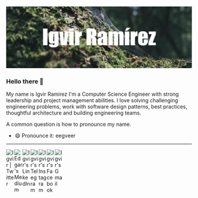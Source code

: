 <a href="https://github.com/igvir/"><img src="https://github.com/igvir/igvir/blob/main/banner.png"></a>
### Hello there 👋

My name is Igvir Ramirez I'm a Computer Science Engineer with strong leadership and project management abilities. I love solving challenging engineering problems, work with software design patterns, best practices, thoughtful architecture and building engineering teams.

A common question is how to pronounce my name. 
- 😄 Pronounce it: eegveer

---
<a href="https://twitter.com/igvir">
  <img align="left" alt="Igvir | Twitter" width="22px" src="https://cdn.jsdelivr.net/npm/simple-icons@v6/icons/twitter.svg" />
</a>
<a href="https://medium.com/@igvirr">
  <img align="left" alt="Edgar's Medium" width="22px" src="https://cdn.jsdelivr.net/npm/simple-icons@v6/icons/medium.svg" />
</a>
<a href="https://www.linkedin.com/in/igvir/">
  <img align="left" alt="Igvir's LinkedIn" width="22px" src="https://cdn.jsdelivr.net/npm/simple-icons@v6/icons/linkedin.svg" />
</a>
<a href="https://t.me/igvircr">
  <img align="left" alt="Igvir's Telegram" width="22px" src="https://cdn.jsdelivr.net/npm/simple-icons@v6/icons/telegram.svg" />
</a>
<a href="https://www.instagram.com/igvir/">
  <img align="left" alt="Igvir's Instagram" width="22px" src="https://cdn.jsdelivr.net/npm/simple-icons@v6/icons/instagram.svg" />
</a>
<a href="https://www.facebook.com/igvir/">
  <img align="left" alt="Igvir's Facebook" width="22px" src="https://cdn.jsdelivr.net/npm/simple-icons@v6/icons/facebook.svg" />
</a>
<a href="mailto:igvirr@gmail.com">
  <img align="left" alt="Igvir's Gmail" width="22px" src="https://cdn.jsdelivr.net/npm/simple-icons@v6/icons/gmail.svg" />
</a>

<!--
**Igvir/igvir** is a ✨ _special_ ✨ repository because its `README.md` (this file) appears on your GitHub profile.

Here are some ideas to get you started:

- 🔭 I’m currently working on ...
- 🌱 I’m currently learning ...
- 👯 I’m looking to collaborate on ...
- 🤔 I’m looking for help with ...
- 💬 Ask me about ...
- 📫 How to reach me: ...
- 😄 Pronouns: ...
- ⚡ Fun fact: ...
-->
